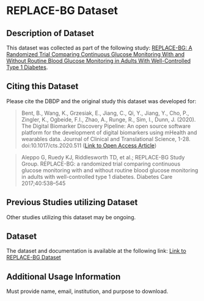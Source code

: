 # REPLACE-BG Dataset

## Description of Dataset
This dataset was collected as part of the following study: [REPLACE-BG: A Randomized Trial Comparing Continuous Glucose Monitoring With and Without Routine Blood Glucose Monitoring in Adults With Well-Controlled Type 1 Diabetes](https://care.diabetesjournals.org/content/40/4/538).

## Citing this Dataset
Please cite the DBDP and the original study this dataset was developed for:

> Bent, B., Wang, K., Grzesiak, E., Jiang, C., Qi, Y., Jiang, Y., Cho, P., Zingler, K., Ogbeide, F.I., Zhao, A., Runge, R., Sim, I., Dunn, J. (2020). The Digital Biomarker      Discovery Pipeline: An open source software platform for the development of digital biomarkers using mHealth and wearables data. Journal of Clinical and Translational Science, 1-28. doi:10.1017/cts.2020.511 ([Link to Open Access Article](https://www.cambridge.org/core/journals/journal-of-clinical-and-translational-science/article/digital-biomarker-discovery-pipeline-an-open-source-software-platform-for-the-development-of-digital-biomarkers-using-mhealth-and-wearables-data/A6696CEF138247077B470F4800090E63))

> Aleppo G, Ruedy KJ, Riddlesworth TD, et al.; REPLACE-BG Study Group. REPLACE-BG: a randomized trial comparing continuous glucose monitoring with and without routine blood glucose monitoring in adults with well-controlled type 1 diabetes. Diabetes Care 2017;40:538–545


## Previous Studies utilizing Dataset

Other studies utilizing this dataset may be ongoing.


## Dataset 

The dataset and documentation is available at the following link: [Link to REPLACE-BG Dataset](https://public.jaeb.org/t1dx/stdy/329)  


## Additional Usage Information
Must provide name, email, institution, and purpose to download.